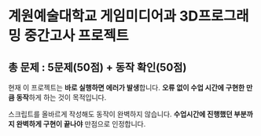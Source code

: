# 계원예술대학교 게임미디어과 3D프로그래밍 중간고사 프로젝트
## 총 문제 : 5문제(50점) + 동작 확인(50점)
     
현재 이 프로젝트는 **바로 실행하면 에러가 발생**합니다.
**오류 없이 수업 시간에 구현한 만큼 동작**하게 하는 것이 목적입니다.
      
스크립트를 올바르게 작성해도 동작이 완벽하지 않습니다.
**수업시간에 진행했던 부분까지 완벽하게 구현이 끝나야** 만점으로 인정합니다.
